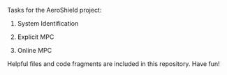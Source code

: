 Tasks for the AeroShield project:

1. System Identification

2. Explicit MPC

3. Online MPC

Helpful files and code fragments are included in this repository. Have fun!